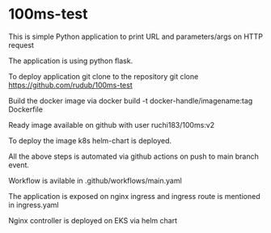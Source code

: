 # 100ms-test

This is simple Python application to print URL and  parameters/args on HTTP request

The application is using python flask.

To deploy application git clone to the repository git clone https://github.com/rudub/100ms-test

Build the docker image via docker build -t docker-handle/imagename:tag Dockerfile

Ready image available on github with user ruchi183/100ms:v2

To deploy the image k8s helm-chart is deployed.

All the above steps is automated via github actions on push to main branch event.

Workflow is avilable in .github/workflows/main.yaml

The application is exposed on nginx ingress and ingress route is mentioned in ingress.yaml

Nginx controller is deployed on EKS via helm chart

